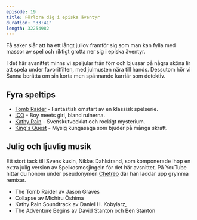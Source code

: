 ```yaml
---
episode: 19
title: Förlora dig i episka äventyr
duration: "33:41"
length: 32254982
---
```


Få saker slår att ha ett långt jullov framför sig som man kan fylla med massor av spel och riktigt grotta ner sig i episka äventyr.

I det här avsnittet minns vi speljular från förr och bjussar på några sköna lir att spela under favoritfilten, med julmusten nära till hands. Dessutom hör vi Sanna berätta om sin korta men spännande karriär som detektiv.

## Fyra speltips

* [Tomb Raider][5] - Fantastisk omstart av en klassisk spelserie.
* [ICO][2] - Boy meets girl, bland ruinerna.
* [Kathy Rain][3] - Svenskutvecklat och rockigt mysterium.
* [King's Quest][4] - Mysig kungasaga som bjuder på många skratt.

## Julig och ljuvlig musik

Ett stort tack till Svens kusin, Niklas Dahlstrand, som komponerade ihop en extra julig version av Spelkosmosjingeln för det här avsnittet. På YouTube hittar du honom under pseudonymen [Chetreo][1] där han laddar upp grymma remixar.

* The Tomb Raider av Jason Graves
* Collapse av Michiru Ōshima
* Kathy Rain Soundtrack av Daniel H. Kobylarz,
* The Adventure Begins av David Stanton och Ben Stanton

[1]: https://www.youtube.com/user/Chetreo
[2]: https://www.playstation.com/en-us/games/ico-ps2/
[3]: https://www.kathyraingame.com/
[4]: https://www.sierra.com/kingsquest
[5]: https://sv.wikipedia.org/wiki/Rise_of_the_Tomb_Raider
